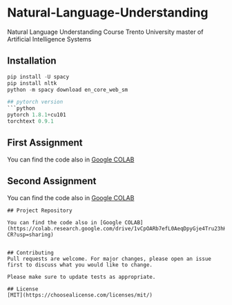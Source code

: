 # Natural-Language-Understanding

Natural Language Understanding Course Trento University master of Artificial Intelligence Systems

## Installation
```python
pip install -U spacy
pip install nltk
python -m spacy download en_core_web_sm

## pytorch version
```python
pytorch 1.8.1+cu101
torchtext 0.9.1
```
## First Assignment

You can find the code also in [Google COLAB](https://colab.research.google.com/drive/1Qb3b2O8ayCsM4GMuaC2r_mHcuZr7R8Yq?usp=sharing)

## Second Assignment
You can find the code also in [Google COLAB](https://colab.research.google.com/drive/1GjitEkD4H9ivjuYyVEoddp8IO0-yRUZj?usp=sharing) 

```
## Project Repository

You can find the code also in [Google COLAB](https://colab.research.google.com/drive/1vCpOARb7efL0AeqDpyGje4Tru23hH-CR?usp=sharing)


## Contributing
Pull requests are welcome. For major changes, please open an issue first to discuss what you would like to change.

Please make sure to update tests as appropriate.

## License
[MIT](https://choosealicense.com/licenses/mit/)

